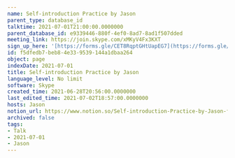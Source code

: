 ```yaml
---
name: Self-introduction Practice by Jason
parent_type: database_id
talktime: 2021-07-01T21:00:00.0000000
parent_database_id: e9339446-880f-4ef0-8ad7-8ad1f507dded
meeting_link: https://join.skype.com/xMKyV4Fx3KXT
sign_up_here: '[https://forms.gle/CET8RqptGHtUapEG7](https://forms.gle/CET8RqptGHtUapEG7)'
id: f5dfedb7-beb8-4e33-9539-144a1dbaa264
object: page
indexDate: 2021-07-01
title: Self-introduction Practice by Jason
language_level: No limit
software: Skype
created_time: 2021-06-28T20:56:00.0000000
last_edited_time: 2021-07-02T18:57:00.0000000
hosts: Jason
notion_url: https://www.notion.so/Self-introduction-Practice-by-Jason-f5dfedb7beb84e339539144a1dbaa264
archived: false
tags:
- Talk
- 2021-07-01
- Jason
---
```







